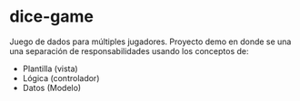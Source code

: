 # dice-game
Juego de dados para múltiples jugadores.  Proyecto demo en donde se una una separación de responsabilidades usando los conceptos de:  
- Plantilla (vista)  
- Lógica (controlador)  
- Datos (Modelo)
